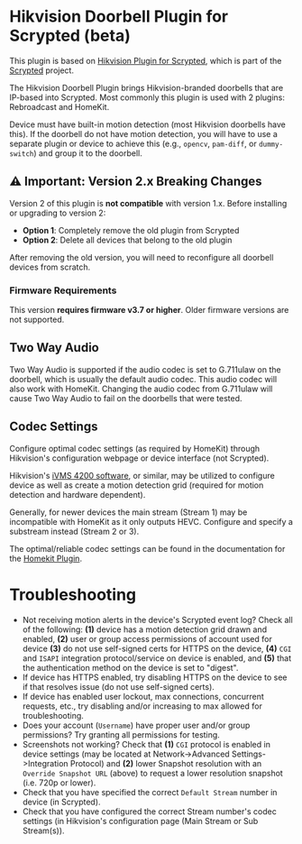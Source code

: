 # Hikvision Doorbell Plugin for Scrypted (beta)

This plugin is based on [Hikvision Plugin for Scrypted](https://www.npmjs.com/package/@scrypted/hikvision), which is part of the [Scrypted](https://github.com/koush/scrypted) project.

The Hikvision Doorbell Plugin brings Hikvision-branded doorbells that are IP-based into Scrypted.
Most commonly this plugin is used with 2 plugins: Rebroadcast and HomeKit.

Device must have built-in motion detection (most Hikvision doorbells have this).
If the doorbell do not have motion detection, you will have to use a separate plugin or device to achieve this (e.g., `opencv`, `pam-diff`, or `dummy-switch`) and group it to the doorbell.

## ⚠️ Important: Version 2.x Breaking Changes

Version 2 of this plugin is **not compatible** with version 1.x. Before installing or upgrading to version 2:
- **Option 1**: Completely remove the old plugin from Scrypted
- **Option 2**: Delete all devices that belong to the old plugin

After removing the old version, you will need to reconfigure all doorbell devices from scratch.

### Firmware Requirements

This version **requires firmware v3.7 or higher**. Older firmware versions are not supported.

## Two Way Audio

Two Way Audio is supported if the audio codec is set to G.711ulaw on the doorbell, which is usually the default audio codec. This audio codec will also work with HomeKit. Changing the audio codec from G.711ulaw will cause Two Way Audio to fail on the doorbells that were tested.

## Codec Settings

Configure optimal codec settings (as required by HomeKit) through Hikvision's configuration webpage or device interface (not Scrypted).

Hikvision's [iVMS 4200 software](https://www.Hikvision.com/en/support/tools/), or similar, may be utilized to configure device as well as create a motion detection grid (required for motion detection and hardware dependent).

Generally, for newer devices the main stream (Stream 1) may be incompatible with HomeKit as it only outputs HEVC.
Configure and specify a substream instead (Stream 2 or 3).

The optimal/reliable codec settings can be found in the documentation for the [Homekit Plugin](https://github.com/koush/scrypted/tree/main/plugins/homekit).

# Troubleshooting

* Not receiving motion alerts in the device's Scrypted event log? Check all of the following: **(1)** device has a motion detection grid drawn and enabled, **(2)** user or group access permissions of account used for device **(3)** do not use self-signed certs for HTTPS on the device, **(4)** `CGI` and `ISAPI` integration protocol/service on device is enabled, and **(5)** that the authentication method on the device is set to "digest". 
* If device has HTTPS enabled, try disabling HTTPS on the device to see if that resolves issue (do not use self-signed certs).
* If device has enabled user lockout, max connections, concurrent requests, etc., try disabling and/or increasing to max allowed for troubleshooting.
* Does your account (`Username`) have proper user and/or group permissions?  Try granting all permissions for testing. 
* Screenshots not working?  Check that **(1)** `CGI` protocol is enabled in device settings (may be located at Network->Advanced Settings->Integration Protocol) and **(2)** lower Snapshot resolution with an `Override Snapshot URL` (above) to request a lower resolution snapshot (i.e. 720p or lower).
* Check that you have specified the correct `Default Stream` number in device (in Scrypted).
* Check that you have configured the correct Stream number's codec settings (in Hikvision's configuration page (Main Stream or Sub Stream(s)).
